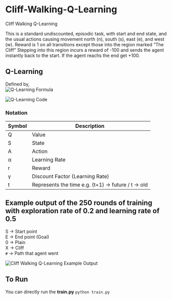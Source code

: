 # Cliff-Walking-Q-Learning
Cliff Walking Q-Learning

This is a standard undiscounted, episodic task, with start and end state, and the usual actions causing movement north (n), south (s), east (e), and west (w). Reward is 1 on all transitions except those into the region marked “The Cliff” Stepping into this region incurs a reward of -100 and sends the agent instantly back to the start. If the agent reachs the end get +100. 

## Q-Learning
Defined by,<br />
![Q-Learning Formula](https://gokseltokur.com/rawimgs/q-learning-goksel.png)

![Q-Learning Code](https://gokseltokur.com/rawimgs/q-learning2.png)

### Notation
Symbol  | Description
------------- | -------------
Q  | Value
S  | State
A  | Action
α  | Learning Rate
r  | Reward
γ  | Discount Factor (Learning Rate)
t  | Represents the time e.g. (t+1) -> future / t -> old  

## Example output of the 250 rounds of training with exploration rate of 0.2 and learning rate of 0.5

S -> Start point<br />
E -> End point (Goal)<br />
0 -> Plain<br />
X -> Cliff<br />
``#`` -> Path that agent went<br />

![Cliff Walking Q-Learning Example Output](https://gokseltokur.com/rawimgs/output-of-walking.png)

## To Run
You can directly run the __train.py__
`python train.py` 
